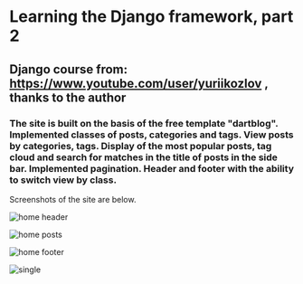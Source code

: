 # **Learning the Django framework, part 2**


## Django course from: https://www.youtube.com/user/yuriikozlov , thanks to the author

### The site is built on the basis of the free template "dartblog". Implemented classes of posts, categories and tags. View posts by categories, tags. Display of the most popular posts, tag cloud and search for matches in the title of posts in the side bar. Implemented pagination. Header and footer with the ability to switch view by class.

Screenshots of the site are below.

![home header](https://user-images.githubusercontent.com/53928505/154227526-9d8f690b-684d-46c5-bfe1-a3550cf07ff1.PNG)

![home posts](https://user-images.githubusercontent.com/53928505/154227548-117c8a3e-c5a9-4146-ad2c-052409fe3340.PNG)

![home footer](https://user-images.githubusercontent.com/53928505/154227564-26eb6bef-2bb8-4e9e-88c6-33f27719f505.PNG)

![single](https://user-images.githubusercontent.com/53928505/154227583-838753e6-9e7e-4261-bae7-a61d9204fc1c.PNG)
